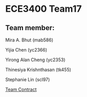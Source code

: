 # ECE3400 Team17
 
## Team member:
Mira A. Bhut (mab586)

Yijia Chen (yc2366)

Yirong Alan Cheng (yc2353)

Thinesiya Krishnthasan (tk455)

Stephanie Lin (scl97)




[Team Contract](https://docs.google.com/document/d/1Xt7pdA_RPvZ9keraK63RIFv9XpdDYXum8W-u2rcYqI0/edit?ts=59aa0cff)







